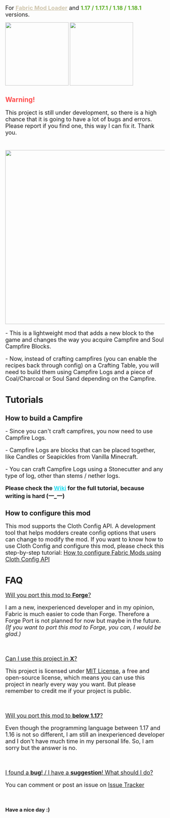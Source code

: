 <p><font size="4">For <a href="https://fabricmc.net"><strong><span style="color: #cfc5ac; text-decoration: underline">Fabric Mod Loader</span></strong></a> and <strong><span style="color: #5faf28;">1.17 / 1.17.1 / 1.18 / 1.18.1</span></strong> versions.</font></p>

<p><a href="https://www.curseforge.com/minecraft/mc-mods/fabric-api"><img src="https://i.imgur.com/Ol1Tcf8.png" width="200"></a>
<a href="https://www.curseforge.com/minecraft/mc-mods/cloth-config"><img src="https://i.ibb.co/vB4ds9v/requires-cloth-config.png" width="200"></a></p>
<h2><span style="color: #FF4C4C;">Warning!</span></h2>
<p><font size="4">This project is still under development, so there is a high chance that it is going to have a lot of bugs and errors. Please report if you find one, this way I can fix it. Thank you.</font></p>
<p>&nbsp;</p>
<p><img src="https://zj8nk0l.media.bublupcdn.com/8q9IJR0rbjGPActdMZ3U9Q/images/full_007-im-e6c8275f-f76b-4611-ae7f-baa9bb7e3b83.png" width="550"></p>
<font size="4">
<p>- This is a lightweight mod that adds a new block to the game and changes the way you acquire Campfire and Soul Campfire Blocks.</p>
<p>- Now, instead of crafting campfires (you can enable the recipes back through config) on a Crafting Table, you will need to build them using Campfire Logs and a piece of Coal/Charcoal or Soul Sand depending on the Campfire.</p>
</font>

<h1>Tutorials</h1>

<h2>How to build a Campfire</h2>

<font size="4">
<p>- Since you can't craft campfires, you now need to use Campfire Logs.</p>
<p>- Campfire Logs are blocks that can be placed together, like Candles or Seapickles from Vanilla Minecraft.</p>
<p>- You can craft Campfire Logs using a Stonecutter and any type of log, other than stems / nether logs.</p>
<p><strong>Please check the <a href=""><span style="color: #22DDF1; text-decoration:underline">Wiki</span></a> for the full tutorial, because writing is hard (一_一)</strong></p>
</font>

<h2>How to configure this mod</h2>

<font size="4">
<p>This mod supports the Cloth Config API. A development tool that helps modders create config options that 
users can change to modify the mod. If you want to know how to use Cloth Config and configure this mod, please 
check this step-by-step tutorial: <a href="https://hillman-1.gitbook.io/how-to-configure-fabric-mods-using-cloth-config/">How to configure Fabric Mods using Cloth Config API</a></p>
</font>

<h1>FAQ</h1>

<font size="4">
<p><span style="text-decoration: underline;">Will you port this mod to <strong>Forge</strong>?</span></p>
<p>I am a new, inexperienced developer and in my opinion, Fabric is much easier to code than Forge. 
Therefore a Forge Port is not planned for now but maybe in the future. <em>(If you want to port this mod to Forge, 
you can, I would be glad.)</em></p>
<p>&nbsp;</p>
<p><span style="text-decoration: underline;">Can I use this project in <strong>X</strong>?</span></p>
<p>This project is licensed under <a href="https://github.com/spacegoat3/BuildableCampfire/blob/1.18/LICENSE">MIT License</a>, a free and open-source license, which means you can use this 
project in nearly every way you want. But please remember to credit me if your project is public.</p>
<p>&nbsp;</p>
<p><span style="text-decoration: underline;">Will you port this mod to <strong>below 1.17</strong>?</span></p>
<p>Even though the programming language between 1.17 and 1.16 is not so different, I am still an inexperienced 
developer and I don't have much time in my personal life. So, I am sorry but the answer is no.</p>
<p>&nbsp;</p>
<p><span style="text-decoration: underline;">I found a <strong>bug</strong>! / I have a 
<strong>suggestion</strong>! What should I do?</span></p>
<p>You can comment or post an issue on <span style="text-decoration: underline;"><a href="https://github.com/spacegoat3/ConfigurableRecipes/issues">Issue Tracker</a></span></p>
</font>
<p>&nbsp;</p>
<h3>Have a nice day :)</h3>